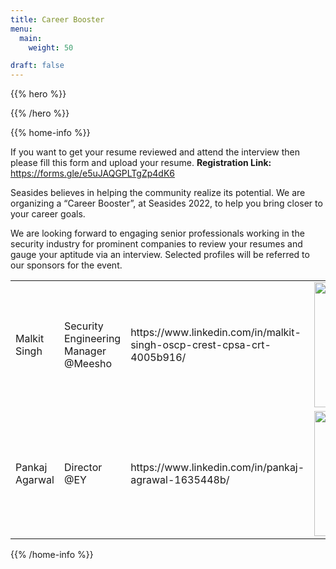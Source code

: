 ```yaml
---
title: Career Booster
menu:
  main:
    weight: 50

draft: false
---
```


{{% hero %}}
<!-- TODO: filter and search -->
{{% /hero %}}


{{% home-info %}}

If you want to get your resume reviewed and attend the interview then please fill this form and upload your resume.
<b>Registration Link:</b> https://forms.gle/e5uJAQGPLTgZp4dK6

Seasides believes in helping the community realize its potential. We are organizing a “Career Booster”, at Seasides 2022, to help you bring closer to your career goals.

We are looking forward to engaging senior professionals working in the security industry for prominent companies to review your resumes and gauge your aptitude via an interview. Selected profiles will be referred to our sponsors for the event.

<table>
  <tr>
    <td>Malkit Singh</td>
    <td>Security Engineering Manager @Meesho</td>
    <td>https://www.linkedin.com/in/malkit-singh-oscp-crest-cpsa-crt-4005b916/</td>
    <td><img src="/images/malkit_singh.jpg" alt="Malkit Singh" style="width:200px;"/></td>
  </tr>
  <tr>
    <td>Pankaj Agarwal</td>
    <td>Director @EY</td>
    <td>https://www.linkedin.com/in/pankaj-agrawal-1635448b/</td>
    <td><img src="/images/pankaj_agarwal.jpg" alt="Pankaj Agarwal" style="width:200px;"/></td>
  </tr>
</table>

{{% /home-info %}}